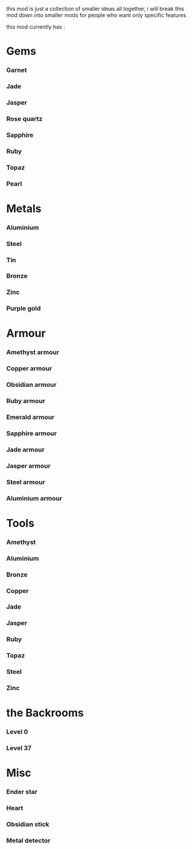 this mod is just a collection of smaller ideas all together, i will break this mod down into smaller mods for people who want only specific features

this mod currently has :

# Gems
### Garnet
### Jade
### Jasper
### Rose quartz
### Sapphire
### Ruby
### Topaz
### Pearl

# Metals
### Aluminium
### Steel
### Tin
### Bronze
### Zinc
### Purple gold

# Armour
### Amethyst armour
### Copper armour
### Obsidian armour
### Ruby armour
### Emerald armour
### Sapphire armour
### Jade armour
### Jasper armour
### Steel armour
### Aluminium armour

# Tools
### Amethyst
### Aluminium
### Bronze
### Copper
### Jade
### Jasper
### Ruby
### Topaz
### Steel
### Zinc

# the Backrooms
### Level 0
### Level 37
###

# Misc
### Ender star
### Heart
### Obsidian stick
### Metal detector
